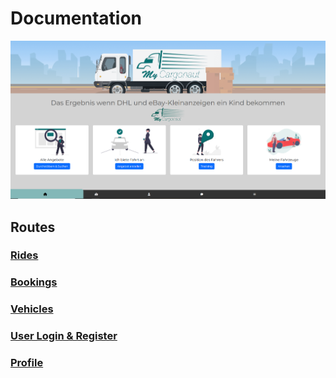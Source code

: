 # Documentation
![img.png](LandingPage.png)

## Routes
### [Rides](Rides.md)
### [Bookings](Bookings.md)
### [Vehicles](Vehicles.md)
### [User Login & Register](Users.md)
### [Profile](Profile.md)

